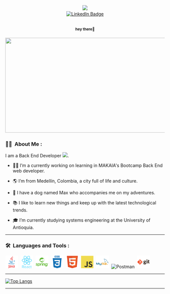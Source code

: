 <div id="header" align="center">
  <img src="https://media.giphy.com/media/M9gbBd9nbDrOTu1Mqx/giphy.gif" width="100"/>
      <section>
      <a href="https://www.linkedin.com/in/kevin-ruda-g%C3%B3mez-322531226">
          <img src="https://img.shields.io/badge/LinkedIn-blue?style=for-the-badge&logo=linkedin&logoColor=white" alt="LinkedIn Badge"/>
      </a>
      <section/>
      <section>
        <img src="https://komarev.com/ghpvc/?username=ElKev117&style=flat-square&color=blue" alt="" align="center"/>
      <section/>
      <h1>
          hey there👋
      </h1>
  </div>

<div align="center">
  <img src="https://media.giphy.com/media/ZVik7pBtu9dNS/giphy.gif" width="600" height="300"/>
</div>

### :woman_technologist: &nbsp;About Me :

I am a Back End Developer <img src="https://media.giphy.com/media/WUlplcMpOCEmTGBtBW/giphy.gif" width="30">.

  
- 🙋‍♂️ I’m a  currently working on learning in MAKAIA's Bootcamp Back End web developer.
  
- 🌎 I’m from Medellín, Colombia, a city full of life and culture.

- 🐶 I have a dog named Max who accompanies me on my adventures.
  
- 📚 I like to learn new things and keep up with the latest technological trends.

- 🎓 I’m currently studying systems engineering at the University of Antioquia.

---

### 🛠 &nbsp;Languages and Tools :

<p>
<img src="https://github.com/devicons/devicon/blob/master/icons/java/java-original-wordmark.svg" title="Java" alt="Java" width="40" height="40"/>&nbsp;
<img src="https://github.com/devicons/devicon/blob/master/icons/react/react-original-wordmark.svg" title="React" alt="React" width="40" height="40"/>&nbsp;
<img src="https://github.com/devicons/devicon/blob/master/icons/spring/spring-original-wordmark.svg" title="Spring" alt="Spring" width="40" height="40"/>&nbsp;
<img src="https://github.com/devicons/devicon/blob/master/icons/css3/css3-plain-wordmark.svg"  title="CSS3" alt="CSS" width="40" height="40"/>&nbsp;
<img src="https://github.com/devicons/devicon/blob/master/icons/html5/html5-original.svg" title="HTML5" alt="HTML" width="40" height="40"/>&nbsp;
<img src="https://github.com/devicons/devicon/blob/master/icons/javascript/javascript-original.svg" title="JavaScript" alt="JavaScript" width="40" height="40"/>&nbsp;
<img src="https://github.com/devicons/devicon/blob/master/icons/mysql/mysql-original-wordmark.svg" title="MySQL"  alt="MySQL" width="40" height="40"/>&nbsp;
<img src="https://www.vectorlogo.zone/logos/getpostman/getpostman-icon.svg" title="Postman"  alt="Postman" width="40" height="40"/>&nbsp;
<img src="https://github.com/devicons/devicon/blob/master/icons/git/git-original-wordmark.svg" title="Git" **alt="Git" width="40" height="40"/>&nbsp;
</p>

---

[![Top Langs](https://github-readme-stats.vercel.app/api/top-langs/?username=ElKev117&layout=compact&theme=vision-friendly-dark)](https://github.com/ElKev117/github-readme-stats)

---




